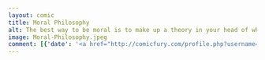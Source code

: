 ```yaml
---
layout: comic
title: Moral Philosophy
alt: The best way to be moral is to make up a theory in your head of why the way people act is actually, deep down, immoral and then get mad at them about it.
image: Moral-Philosophy.jpeg
comment: [{'date': '<a href="http://comicfury.com/profile.php?username=tecco_dsilva" title="tecco_dsilva">tecco_dsilva</a>', 'username': 'tecco_dsilva', 'comment': 'There was a time when I did get kinda irritated if someone held a door for me or something, but then it occurred to me that it&#039;s actually pretty kinda nice of people to try to be nice.'}]
---
```

